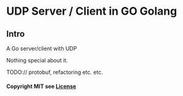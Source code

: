 # UDP Server / Client in GO Golang

## Intro

A Go server/client with UDP

Nothing special about it.

TODO:// protobuf, refactoring etc. etc.

#### Copyright MIT see <a href="LICENSE">License</a>